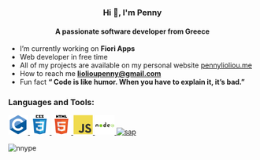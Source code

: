 <h3 align="center">Hi 👋, I'm Penny</h3>
<h4 align="center">A passionate software developer from Greece</h4>



- I’m currently working on **Fiori Apps**
- Web developer in free time
- All of my projects are available on my personal website [pennylioliou.me](http://pennylioliou.me/)
- How to reach me **liolioupenny@gmail.com**
- Fun fact **“ Code is like humor. When you have to explain it, it’s bad.”**


<h3 align="left">Languages and Tools:</h3>
<p align="left"> <a href="https://www.cprogramming.com/" target="_blank" rel="noreferrer"> <img src="https://raw.githubusercontent.com/devicons/devicon/master/icons/c/c-original.svg" alt="c" width="40" height="40"/> </a> <a href="https://www.w3schools.com/css/" target="_blank" rel="noreferrer"> <img src="https://raw.githubusercontent.com/devicons/devicon/master/icons/css3/css3-original-wordmark.svg" alt="css3" width="40" height="40"/> </a> <a href="https://www.w3.org/html/" target="_blank" rel="noreferrer"> <img src="https://raw.githubusercontent.com/devicons/devicon/master/icons/html5/html5-original-wordmark.svg" alt="html5" width="40" height="40"/> </a> <a href="https://developer.mozilla.org/en-US/docs/Web/JavaScript" target="_blank" rel="noreferrer"> <img src="https://raw.githubusercontent.com/devicons/devicon/master/icons/javascript/javascript-original.svg" alt="javascript" width="40" height="40"/> </a> <a href="https://nodejs.org" target="_blank" rel="noreferrer"> <img src="https://raw.githubusercontent.com/devicons/devicon/master/icons/nodejs/nodejs-original-wordmark.svg" alt="nodejs" width="40" height="40"/> </a> <a href="https://www.sap.com/" target="_blank" rel="noreferrer"> <img src="https://img.icons8.com/color/48/000000/sap.png" alt="sap" width="40" height="40"/> </a> </p>

<p><img align="center" src="https://github-readme-stats.vercel.app/api/top-langs?username=nnype&show_icons=true&locale=en&layout=compact" alt="nnype" /></p>


